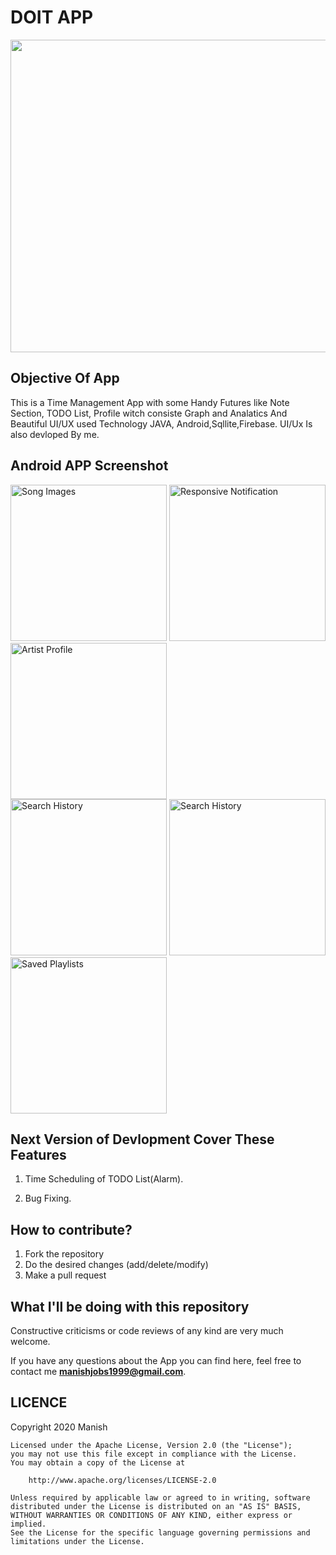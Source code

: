 # DOIT APP 



<p align="center">
  <img 
       width="700"
       height="500"
   src="https://user-images.githubusercontent.com/43094705/82186089-ef7d2b80-9907-11ea-81df-fe33d883dc0b.png">
</p>


## Objective Of App
This is a Time Management App with some Handy Futures like Note Section, TODO List, Profile witch consiste Graph and Analatics And Beautiful UI/UX used Technology JAVA, Android,Sqllite,Firebase. UI/Ux Is also devloped By me.


## Android APP Screenshot

<div class="row">
      <img src="https://user-images.githubusercontent.com/43094705/82170371-d95c7480-98e1-11ea-9108-96a7e74824b8.jpeg" width="250" title="Song Images">
      <img src="https://user-images.githubusercontent.com/43094705/82170420-ff821480-98e1-11ea-8dbe-83aeda64a4ff.jpeg" width="250" title="Responsive Notification">     
      <img src="https://user-images.githubusercontent.com/43094705/82170453-158fd500-98e2-11ea-93b0-75e1b722dd3f.jpeg" width="250" title="Artist Profile">
</div>

<div class="row">
       <img src="https://user-images.githubusercontent.com/43094705/82170497-4243ec80-98e2-11ea-8a6d-d4072b3c27ea.jpeg" width="250" title="Search History">
      <img src="https://user-images.githubusercontent.com/43094705/82170686-cb5b2380-98e2-11ea-967f-e843bd322867.jpeg" width="250" title="Search History">
      <img src="https://user-images.githubusercontent.com/43094705/82170549-6acbe680-98e2-11ea-8859-11d24d9198f9.jpeg" width="250" title="Saved Playlists">
</div>



## Next Version of Devlopment Cover These Features 
1. Time Scheduling of TODO List(Alarm).

2. Bug Fixing.


## How to contribute?

1. Fork the repository 
2. Do the desired changes (add/delete/modify)
3. Make a pull request

## What I'll be doing with this repository

Constructive criticisms or code reviews of any kind are very much welcome.

If you have any questions about the App you can find here, feel free to contact me **manishjobs1999@gmail.com**.


 LICENCE
-----

 Copyright 2020 Manish

    Licensed under the Apache License, Version 2.0 (the "License");
    you may not use this file except in compliance with the License.
    You may obtain a copy of the License at

        http://www.apache.org/licenses/LICENSE-2.0

    Unless required by applicable law or agreed to in writing, software
    distributed under the License is distributed on an "AS IS" BASIS,
    WITHOUT WARRANTIES OR CONDITIONS OF ANY KIND, either express or implied.
    See the License for the specific language governing permissions and
    limitations under the License.
